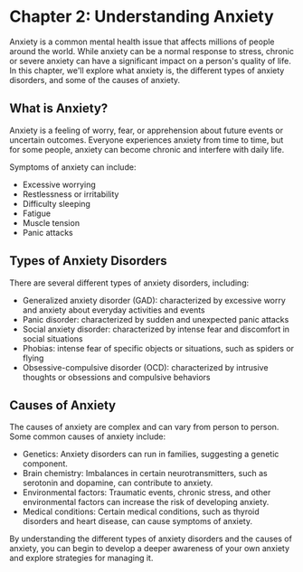 Chapter 2: Understanding Anxiety
================================

Anxiety is a common mental health issue that affects millions of people around the world. While anxiety can be a normal response to stress, chronic or severe anxiety can have a significant impact on a person's quality of life. In this chapter, we'll explore what anxiety is, the different types of anxiety disorders, and some of the causes of anxiety.

What is Anxiety?
----------------

Anxiety is a feeling of worry, fear, or apprehension about future events or uncertain outcomes. Everyone experiences anxiety from time to time, but for some people, anxiety can become chronic and interfere with daily life.

Symptoms of anxiety can include:

* Excessive worrying
* Restlessness or irritability
* Difficulty sleeping
* Fatigue
* Muscle tension
* Panic attacks

Types of Anxiety Disorders
--------------------------

There are several different types of anxiety disorders, including:

* Generalized anxiety disorder (GAD): characterized by excessive worry and anxiety about everyday activities and events
* Panic disorder: characterized by sudden and unexpected panic attacks
* Social anxiety disorder: characterized by intense fear and discomfort in social situations
* Phobias: intense fear of specific objects or situations, such as spiders or flying
* Obsessive-compulsive disorder (OCD): characterized by intrusive thoughts or obsessions and compulsive behaviors

Causes of Anxiety
-----------------

The causes of anxiety are complex and can vary from person to person. Some common causes of anxiety include:

* Genetics: Anxiety disorders can run in families, suggesting a genetic component.
* Brain chemistry: Imbalances in certain neurotransmitters, such as serotonin and dopamine, can contribute to anxiety.
* Environmental factors: Traumatic events, chronic stress, and other environmental factors can increase the risk of developing anxiety.
* Medical conditions: Certain medical conditions, such as thyroid disorders and heart disease, can cause symptoms of anxiety.

By understanding the different types of anxiety disorders and the causes of anxiety, you can begin to develop a deeper awareness of your own anxiety and explore strategies for managing it.
